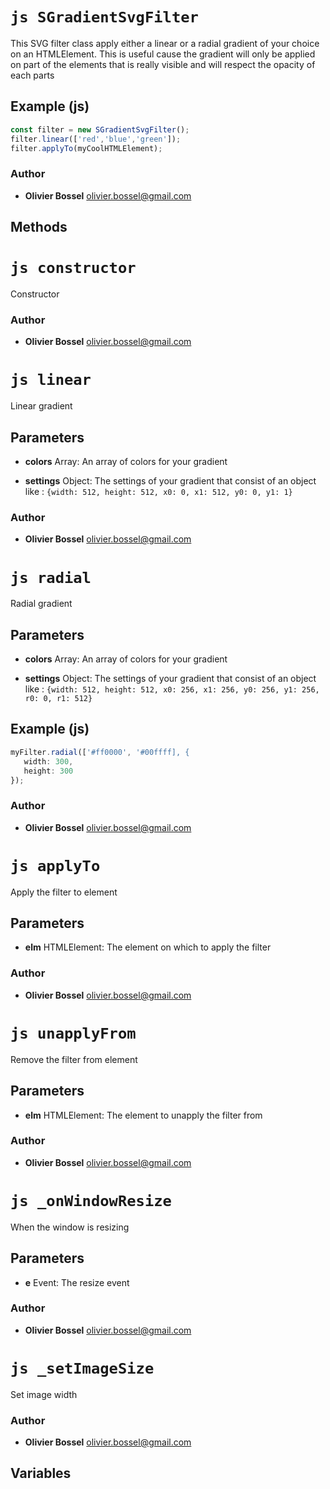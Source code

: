 


<!-- @namespace    sugar.js.filter -->

# ```js SGradientSvgFilter ```


This SVG filter class apply either a linear or a radial gradient of your choice
on an HTMLElement.
This is useful cause the gradient will only be applied on part of the elements that is really visible and will respect the opacity
of each parts



## Example (js)

```js
const filter = new SGradientSvgFilter();
filter.linear(['red','blue','green']);
filter.applyTo(myCoolHTMLElement);
```


### Author
- **Olivier Bossel** <a href="mailto:olivier.bossel@gmail.com">olivier.bossel@gmail.com</a> 


## Methods




# ```js constructor ```


Constructor




### Author
- **Olivier Bossel** <a href="mailto:olivier.bossel@gmail.com">olivier.bossel@gmail.com</a> 





# ```js linear ```


Linear gradient

## Parameters

- **colors**  Array: An array of colors for your gradient

- **settings**  Object: The settings of your gradient that consist of an object like : ```{width: 512, height: 512, x0: 0, x1: 512, y0: 0, y1: 1}```




### Author
- **Olivier Bossel** <a href="mailto:olivier.bossel@gmail.com">olivier.bossel@gmail.com</a> 





# ```js radial ```


Radial gradient

## Parameters

- **colors**  Array: An array of colors for your gradient

- **settings**  Object: The settings of your gradient that consist of an object like : ```{width: 512, height: 512, x0: 256, x1: 256, y0: 256, y1: 256, r0: 0, r1: 512}```



## Example (js)

```js
myFilter.radial(['#ff0000', '#00ffff], {
   width: 300,
   height: 300
});
```


### Author
- **Olivier Bossel** <a href="mailto:olivier.bossel@gmail.com">olivier.bossel@gmail.com</a> 





# ```js applyTo ```


Apply the filter to element

## Parameters

- **elm**  HTMLElement: The element on which to apply the filter




### Author
- **Olivier Bossel** <a href="mailto:olivier.bossel@gmail.com">olivier.bossel@gmail.com</a> 





# ```js unapplyFrom ```


Remove the filter from element

## Parameters

- **elm**  HTMLElement: The element to unapply the filter from




### Author
- **Olivier Bossel** <a href="mailto:olivier.bossel@gmail.com">olivier.bossel@gmail.com</a> 





# ```js _onWindowResize ```


When the window is resizing

## Parameters

- **e**  Event: The resize event




### Author
- **Olivier Bossel** <a href="mailto:olivier.bossel@gmail.com">olivier.bossel@gmail.com</a> 





# ```js _setImageSize ```


Set image width




### Author
- **Olivier Bossel** <a href="mailto:olivier.bossel@gmail.com">olivier.bossel@gmail.com</a> 


## Variables


